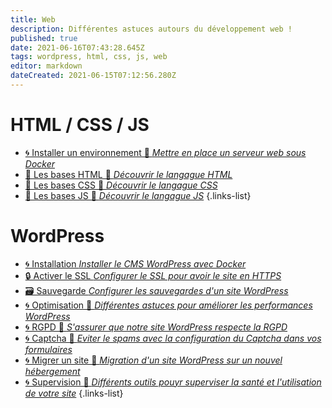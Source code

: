 ```yaml
---
title: Web
description: Différentes astuces autours du développement web !
published: true
date: 2021-06-16T07:43:28.645Z
tags: wordpress, html, css, js, web
editor: markdown
dateCreated: 2021-06-15T07:12:56.280Z
---
```


# HTML / CSS / JS
- [🌀 Installer un environnement 🚧 *Mettre en place un serveur web sous Docker*](/Web/HTML/Installation)
- [💠 Les bases HTML 🚧 *Découvrir le langague HTML*](/Web/HTML/Base-HTML)
- [💠 Les bases CSS 🚧 *Découvrir le langague CSS*](/Web/HTML/Base-CSS)
- [💠 Les bases JS 🚧 *Découvrir le langague JS*](/Web/HTML/Base-JS)
{.links-list}

# WordPress
- [🌀 Installation *Installer le CMS WordPress avec Docker*](/Web/WordPress/Installation)
- [🔒 Activer le SSL *Configurer le SSL pour avoir le site en HTTPS*](/Web/WordPress/SSL)
- [🗃️ Sauvegarde *Configurer les sauvegardes d'un site WordPress*](/Web/WordPress/Sauvegarde)
- [🌀 Optimisation 🚧 *Différentes astuces pour améliorer les performances WordPress*](/Web/WordPress/Optimisation)
- [🌀 RGPD 🚧 *S'assurer que notre site WordPress respecte la RGPD*](/Web/WordPress/RGPD)
- [🌀 Captcha 🚧 *Eviter le spams avec la configuration du Captcha dans vos formulaires*](/Web/WordPress/Captcha)
- [🌀 Migrer un site 🚧 *Migration d'un site WordPress sur un nouvel hébergement*](/Web/WordPress/Migration)
- [🌀 Supervision 🚧 *Différents outils pouyr superviser la santé et l'utilisation de votre site*](/Web/WordPress/Supervision)
{.links-list}